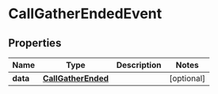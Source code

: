

# CallGatherEndedEvent

## Properties

Name | Type | Description | Notes
------------ | ------------- | ------------- | -------------
**data** | [**CallGatherEnded**](CallGatherEnded.md) |  |  [optional]



